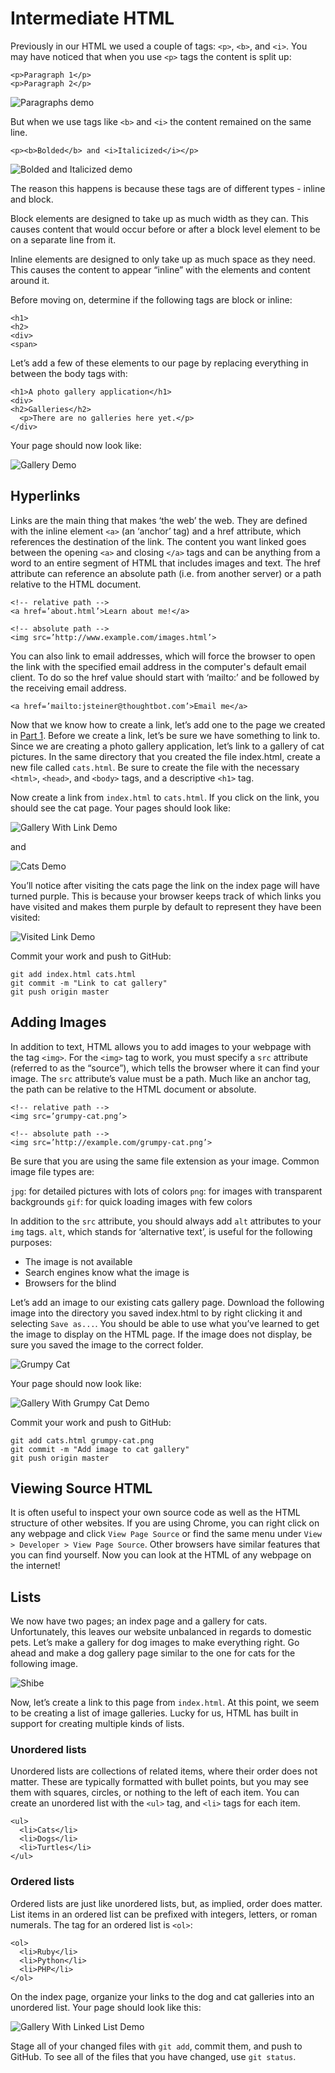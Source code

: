 # Intermediate HTML

Previously in our HTML we used a couple of tags: `<p>`, `<b>`, and `<i>`. You
may have noticed that when you use `<p>` tags the content is split up:

    <p>Paragraph 1</p>
    <p>Paragraph 2</p>

![Paragraphs demo][paragraphs_demo]

But when we use tags like `<b>` and `<i>` the content remained on the same line.

    <p><b>Bolded</b> and <i>Italicized</i></p>

![Bolded and Italicized demo][bolded_and_italicized_demo]

The reason this happens is because these tags are of different types - inline
and block.

Block elements are designed to take up as much width as they can. This causes
content that would occur before or after a block level element to be on a
separate line from it.

Inline elements are designed to only take up as much space as they need. This
causes the content to appear “inline” with the elements and content around it.

Before moving on, determine if the following tags are block or inline:

    <h1>
    <h2>
    <div>
    <span>

Let’s add a few of these elements to our page by replacing everything in
between the body tags with:

    <h1>A photo gallery application</h1>
    <div>
    <h2>Galleries</h2>
      <p>There are no galleries here yet.</p>
    </div>

Your page should now look like:

![Gallery Demo][gallery_demo]

## Hyperlinks

Links are the main thing that makes ‘the web’ the web. They are defined with the
inline element `<a>` (an ‘anchor’ tag) and a href attribute, which references the
destination of the link. The content you want linked goes between the opening
`<a>` and closing `</a>` tags and can be anything from a word to an entire segment
of HTML that includes images and text. The href attribute can reference an
absolute path (i.e. from another server) or a path relative to the HTML
document.

    <!-- relative path -->
    <a href=’about.html’>Learn about me!</a>

    <!-- absolute path -->
    <img src=’http://www.example.com/images.html’>

You can also link to email addresses, which will force the browser to open the
link with the specified email address in the computer's default email client. To do
so the href value should start with ‘mailto:’ and be followed by the receiving
email address.

    <a href=’mailto:jsteiner@thoughtbot.com’>Email me</a>

Now that we know how to create a link, let’s add one to the page we created in
[Part 1][part_1]. Before we create a link, let’s be sure we have something to link to.
Since we are creating a photo gallery application, let’s link to a gallery of
cat pictures. In the same directory that you created the file index.html, create
a new file called `cats.html`. Be sure to create the file with the necessary
`<html>`, `<head>`, and `<body>` tags, and a descriptive `<h1>` tag.

Now create a link from `index.html` to `cats.html`. If you click on the link, you
should see the cat page. Your pages should look like:

![Gallery With Link Demo][gallery_with_link_demo]

and

![Cats Demo][cats_demo]

You’ll notice after visiting the cats page the link on the index page will
have turned purple. This is because your browser keeps track of which links you
have visited and makes them purple by default to represent they have been
visited:

![Visited Link Demo][visited_link_demo]

Commit your work and push to GitHub:

    git add index.html cats.html
    git commit -m "Link to cat gallery"
    git push origin master

## Adding Images

In addition to text, HTML allows you to add images to your webpage with the
tag `<img>`. For the `<img>` tag to work, you must specify a `src` attribute
(referred to as the “source”), which tells the browser where it can find your
image. The `src` attribute’s value must be a path. Much like an anchor tag, the
path can be relative to the HTML document or absolute.

    <!-- relative path -->
    <img src=’grumpy-cat.png’>

    <!-- absolute path -->
    <img src=’http://example.com/grumpy-cat.png’>

Be sure that you are using the same file extension as your image. Common image
file types are:

`jpg`: for detailed pictures with lots of colors
`png`: for images with transparent backgrounds
`gif`: for quick loading images with few colors

In addition to the `src` attribute, you should always add `alt` attributes to your
`img` tags. `alt`, which stands for ‘alternative text’, is useful for the following
purposes:

* The image is not available
* Search engines know what the image is
* Browsers for the blind

Let’s add an image to our existing cats gallery page. Download the following
image into the directory you saved index.html to by right clicking it and
selecting `Save as...`. You should be able to use what you’ve learned to get the
image to display on the HTML page. If the image does not display, be sure you
saved the image to the correct folder.

![Grumpy Cat][grumpy_cat]

Your page should now look like:

![Gallery With Grumpy Cat Demo][gallery_with_grumpy_cat_demo]

Commit your work and push to GitHub:

    git add cats.html grumpy-cat.png
    git commit -m "Add image to cat gallery"
    git push origin master

## Viewing Source HTML

It is often useful to inspect your own source code as well as the HTML structure
of other websites. If you are using Chrome, you can right click on any webpage
and click `View Page Source` or find the same menu under `View > Developer >
View Page Source`. Other browsers have similar features that you can find
yourself. Now you can look at the HTML of any webpage on the internet!

## Lists

We now have two pages; an index page and a gallery for cats. Unfortunately, this
leaves our website unbalanced in regards to domestic pets. Let’s make a gallery
for dog images to make everything right. Go ahead and make a dog gallery page
similar to the one for cats for the following image.

![Shibe][shibe]

Now, let’s create a link to this page from `index.html`. At this point, we seem to
be creating a list of image galleries. Lucky for us, HTML has built in support
for creating multiple kinds of lists.

### Unordered lists

Unordered lists are collections of related items, where their order does not
matter. These are typically formatted with bullet points, but you may see them
with squares, circles, or nothing to the left of each item. You can create an
unordered list with the `<ul>` tag, and `<li>` tags for each item.

    <ul>
      <li>Cats</li>
      <li>Dogs</li>
      <li>Turtles</li>
    </ul>

### Ordered lists

Ordered lists are just like unordered lists, but, as implied, order does matter.
List items in an ordered list can be prefixed with integers, letters, or roman
numerals. The tag for an ordered list is `<ol>`:

    <ol>
      <li>Ruby</li>
      <li>Python</li>
      <li>PHP</li>
    </ol>

On the index page, organize your links to the dog and cat galleries into an
unordered list. Your page should look like this:

![Gallery With Linked List Demo][gallery_with_linked_list_demo]

Stage all of your changed files with `git add`, commit them, and push to GitHub.
To see all of the files that you have changed, use `git status`.

[paragraphs_demo]: images/paragraphs_demo.png
[bolded_and_italicized_demo]: images/bolded_and_italicized_demo.png
[gallery_demo]: images/gallery_demo.png
[part_1]: part_1.md
[gallery_with_link_demo]: images/gallery_with_link_demo.png
[cats_demo]: images/cats_demo.png
[visited_link_demo]: images/visited_link_demo.png
[grumpy_cat]: images/grumpy_cat.png
[gallery_with_grumpy_cat_demo]: images/gallery_with_grumpy_cat_demo.png
[shibe]: images/shibe.png
[gallery_with_linked_list_demo]: images/gallery_with_linked_list_demo.png
